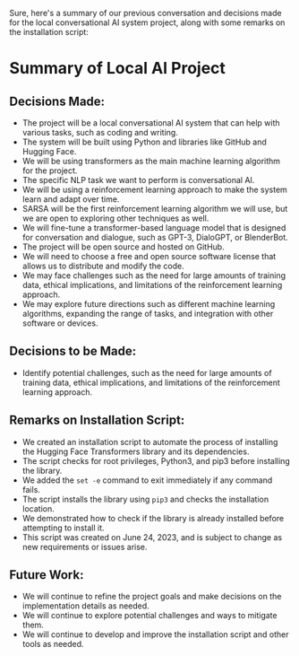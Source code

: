 
Sure, here's a summary of our previous conversation and decisions made for the local conversational AI system project, along with some remarks on the installation script:

# Summary of Local AI Project

## Decisions Made:

- The project will be a local conversational AI system that can help with various tasks, such as coding and writing.
- The system will be built using Python and libraries like GitHub and Hugging Face.
- We will be using transformers as the main machine learning algorithm for the project.
- The specific NLP task we want to perform is conversational AI.
- We will be using a reinforcement learning approach to make the system learn and adapt over time.
- SARSA will be the first reinforcement learning algorithm we will use, but we are open to exploring other techniques as well.
- We will fine-tune a transformer-based language model that is designed for conversation and dialogue, such as GPT-3, DialoGPT, or BlenderBot.
- The project will be open source and hosted on GitHub.
- We will need to choose a free and open source software license that allows us to distribute and modify the code.
- We may face challenges such as the need for large amounts of training data, ethical implications, and limitations of the reinforcement learning approach.
- We may explore future directions such as different machine learning algorithms, expanding the range of tasks, and integration with other software or devices.

## Decisions to be Made:

- Identify potential challenges, such as the need for large amounts of training data, ethical implications, and limitations of the reinforcement learning approach.

## Remarks on Installation Script:

- We created an installation script to automate the process of installing the Hugging Face Transformers library and its dependencies.
- The script checks for root privileges, Python3, and pip3 before installing the library.
- We added the `set -e` command to exit immediately if any command fails.
- The script installs the library using `pip3` and checks the installation location.
- We demonstrated how to check if the library is already installed before attempting to install it.
- This script was created on June 24, 2023, and is subject to change as new requirements or issues arise.

## Future Work:

- We will continue to refine the project goals and make decisions on the implementation details as needed.
- We will continue to explore potential challenges and ways to mitigate them.
- We will continue to develop and improve the installation script and other tools as needed.


